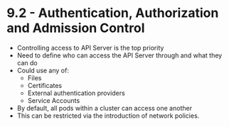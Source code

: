 # 9.2 - Authentication, Authorization and Admission Control

- Controlling access to API Server is the top priority
- Need to define who can access the API Server through and what they can do
- Could use any of:
  - Files
  - Certificates
  - External authentication providers
  - Service Accounts
- By default, all pods within a cluster can access one another
- This can be restricted via the introduction of network policies.
